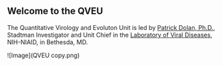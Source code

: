 ## Welcome to the QVEU

The Quantitative Virology and Evoluton Unit is led by [Patrick Dolan, Ph.D.](https://www.niaid.nih.gov/research/patrick-t-dolan-phd), Stadtman Investigator and Unit Chief in the [Laboratory of Viral Diseases](https://www.niaid.nih.gov/research/lab-viral-diseases), NIH-NIAID, in Bethesda, MD. 

![Image](QVEU copy.png)
